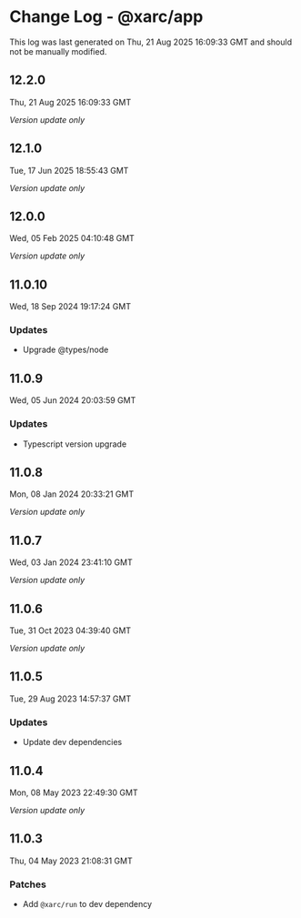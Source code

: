 # Change Log - @xarc/app

This log was last generated on Thu, 21 Aug 2025 16:09:33 GMT and should not be manually modified.

## 12.2.0
Thu, 21 Aug 2025 16:09:33 GMT

_Version update only_

## 12.1.0
Tue, 17 Jun 2025 18:55:43 GMT

_Version update only_

## 12.0.0
Wed, 05 Feb 2025 04:10:48 GMT

_Version update only_

## 11.0.10
Wed, 18 Sep 2024 19:17:24 GMT

### Updates

- Upgrade @types/node

## 11.0.9
Wed, 05 Jun 2024 20:03:59 GMT

### Updates

- Typescript version upgrade

## 11.0.8
Mon, 08 Jan 2024 20:33:21 GMT

_Version update only_

## 11.0.7
Wed, 03 Jan 2024 23:41:10 GMT

_Version update only_

## 11.0.6
Tue, 31 Oct 2023 04:39:40 GMT

_Version update only_

## 11.0.5
Tue, 29 Aug 2023 14:57:37 GMT

### Updates

- Update dev dependencies

## 11.0.4
Mon, 08 May 2023 22:49:30 GMT

_Version update only_

## 11.0.3
Thu, 04 May 2023 21:08:31 GMT

### Patches

- Add `@xarc/run` to dev dependency

